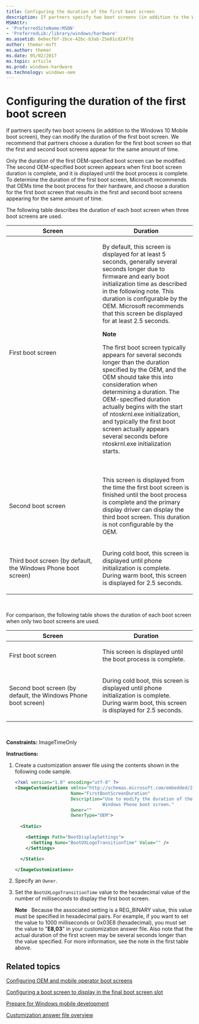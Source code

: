 ```yaml
---
title: Configuring the duration of the first boot screen
description: If partners specify two boot screens (in addition to the Windows 10 Mobile boot screen), they can modify the duration of the first boot screen.
MSHAttr:
- 'PreferredSiteName:MSDN'
- 'PreferredLib:/library/windows/hardware'
ms.assetid: 6ebecfbf-1bce-42bc-b3ab-25e01cd24f7d
author: themar-msft
ms.author: themar
ms.date: 05/02/2017
ms.topic: article
ms.prod: windows-hardware
ms.technology: windows-oem
---
```


# Configuring the duration of the first boot screen


If partners specify two boot screens (in addition to the Windows 10 Mobile boot screen), they can modify the duration of the first boot screen. We recommend that partners choose a duration for the first boot screen so that the first and second boot screens appear for the same amount of time.

Only the duration of the first OEM-specified boot screen can be modified. The second OEM-specified boot screen appears when first boot screen duration is complete, and it is displayed until the boot process is complete. To determine the duration of the first boot screen, Microsoft recommends that OEMs time the boot process for their hardware, and choose a duration for the first boot screen that results in the first and second boot screens appearing for the same amount of time.

The following table describes the duration of each boot screen when three boot screens are used.

<table>
<colgroup>
<col width="50%" />
<col width="50%" />
</colgroup>
<thead>
<tr class="header">
<th>Screen</th>
<th>Duration</th>
</tr>
</thead>
<tbody>
<tr class="odd">
<td><p>First boot screen</p></td>
<td><p>By default, this screen is displayed for at least 5 seconds, generally several seconds longer due to firmware and early boot initialization time as described in the following note. This duration is configurable by the OEM. Microsoft recommends that this screen be displayed for at least 2.5 seconds.</p>
<div class="alert">
<strong>Note</strong>  
<p>The first boot screen typically appears for several seconds longer than the duration specified by the OEM, and the OEM should take this into consideration when determining a duration. The OEM-specified duration actually begins with the start of ntoskrnl.exe initialization, and typically the first boot screen actually appears several seconds before ntoskrnl.exe initialization starts.</p>
</div>
<div>
 
</div></td>
</tr>
<tr class="even">
<td><p>Second boot screen</p></td>
<td><p>This screen is displayed from the time the first boot screen is finished until the boot process is complete and the primary display driver can display the third boot screen. This duration is not configurable by the OEM.</p></td>
</tr>
<tr class="odd">
<td><p>Third boot screen (by default, the Windows Phone boot screen)</p></td>
<td><p>During cold boot, this screen is displayed until phone initialization is complete. During warm boot, this screen is displayed for 2.5 seconds.</p></td>
</tr>
</tbody>
</table>

 

For comparison, the following table shows the duration of each boot screen when only two boot screens are used.

<table>
<colgroup>
<col width="50%" />
<col width="50%" />
</colgroup>
<thead>
<tr class="header">
<th>Screen</th>
<th>Duration</th>
</tr>
</thead>
<tbody>
<tr class="odd">
<td><p>First boot screen</p></td>
<td><p>This screen is displayed until the boot process is complete.</p></td>
</tr>
<tr class="even">
<td><p>Second boot screen (by default, the Windows Phone boot screen)</p></td>
<td><p>During cold boot, this screen is displayed until phone initialization is complete. During warm boot, this screen is displayed for 2.5 seconds.</p></td>
</tr>
</tbody>
</table>

 

<a href="" id="constraints---imagetimeonly"></a>**Constraints:** ImageTimeOnly  

<a href="" id="instructions-"></a>**Instructions:**  
1.  Create a customization answer file using the contents shown in the following code sample.

    ```XML
    <?xml version="1.0" encoding="utf-8" ?>  
    <ImageCustomizations xmlns="http://schemas.microsoft.com/embedded/2004/10/ImageUpdate"  
                         Name="FirstBootScreenDuration"  
                         Description="Use to modify the duration of the first boot screen if partners specify an addition to the 
                                     Windows Phone boot screen."  
                         Owner=""  
                         OwnerType="OEM"> 
      
      <Static>  

        <Settings Path="BootDisplaySettings">  
          <Setting Name="BootUXLogoTransitionTime" Value="" />  
        </Settings>  

      </Static>

    </ImageCustomizations>
    ```

2.  Specify an `Owner`.

3.  Set the `BootUXLogoTransitionTime` value to the hexadecimal value of the number of milliseconds to display the first boot screen.

    **Note**  
    Because the associated setting is a REG\_BINARY value, this value must be specified in hexadecimal pairs. For example, if you want to set the value to 1000 milliseconds or 0x03E8 (hexadecimal), you must set the value to "**E8,03**" in your customization answer file. Also note that the actual duration of the first screen may be several seconds longer than the value specified. For more information, see the note in the first table above.

## Related topics

[Configuring OEM and mobile operator boot screens](configuring-oem-and-mobile-operator-boot-screens.md)

[Configuring a boot screen to display in the final boot screen slot](configuring-a-boot-screen-to-display-in-the-final-boot-screen-slot.md)

[Prepare for Windows mobile development](https://docs.microsoft.com/en-us/windows-hardware/manufacture/mobile/preparing-for-windows-mobile-development)

[Customization answer file overview](https://docs.microsoft.com/en-us/windows-hardware/customize/mobile/mcsf/customization-answer-file)
